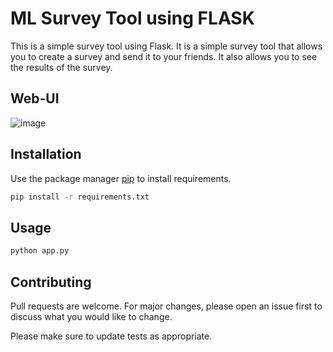 # ML Survey Tool using FLASK

This is a simple survey tool using Flask. It is a simple survey tool that allows you to create a survey and send it to your friends. It also allows you to see the results of the survey.

## Web-UI

![image](https://user-images.githubusercontent.com/6783945/223665567-80abd214-caa8-4200-94cc-799a0fab1d2c.png)

## Installation

Use the package manager [pip](https://pip.pypa.io/en/stable/) to install requirements.

```bash
pip install -r requirements.txt
```

## Usage

```python
python app.py
```

## Contributing

Pull requests are welcome. For major changes, please open an issue first to discuss what you would like to change.

Please make sure to update tests as appropriate.
